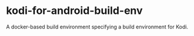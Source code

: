 # kodi-for-android-build-env
A docker-based build environment specifying a build environment for Kodi.
